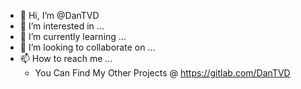
- 👋 Hi, I’m @DanTVD
- 👀 I’m interested in ...
- 🌱 I’m currently learning ...
- 💞️ I’m looking to collaborate on ...
- 📫 How to reach me ...
	- You Can Find My Other Projects @ https://gitlab.com/DanTVD

<!---
DanTVD/DanTVD is a ✨ special ✨ repository because its `README.md` (this file) appears on your GitHub profile.
You can click the Preview link to take a look at your changes.
--->
